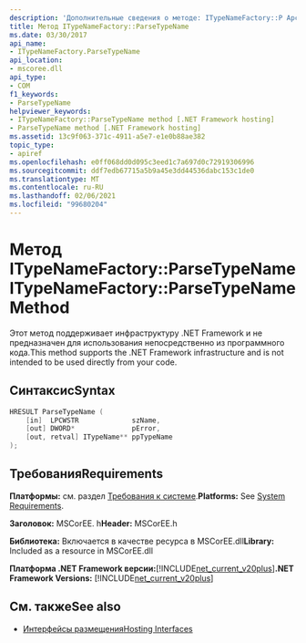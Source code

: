 ```yaml
---
description: 'Дополнительные сведения о методе: ITypeNameFactory::P Арсетипенаме'
title: Метод ITypeNameFactory::ParseTypeName
ms.date: 03/30/2017
api_name:
- ITypeNameFactory.ParseTypeName
api_location:
- mscoree.dll
api_type:
- COM
f1_keywords:
- ParseTypeName
helpviewer_keywords:
- ITypeNameFactory::ParseTypeName method [.NET Framework hosting]
- ParseTypeName method [.NET Framework hosting]
ms.assetid: 13c9f063-371c-4911-a5e7-e1e0b88ae382
topic_type:
- apiref
ms.openlocfilehash: e0ff068dd0d095c3eed1c7a697d0c72919306996
ms.sourcegitcommit: ddf7edb67715a5b9a45e3dd44536dabc153c1de0
ms.translationtype: MT
ms.contentlocale: ru-RU
ms.lasthandoff: 02/06/2021
ms.locfileid: "99680204"
---
```

# <a name="itypenamefactoryparsetypename-method"></a><span data-ttu-id="26980-103">Метод ITypeNameFactory::ParseTypeName</span><span class="sxs-lookup"><span data-stu-id="26980-103">ITypeNameFactory::ParseTypeName Method</span></span>

<span data-ttu-id="26980-104">Этот метод поддерживает инфраструктуру .NET Framework и не предназначен для использования непосредственно из программного кода.</span><span class="sxs-lookup"><span data-stu-id="26980-104">This method supports the .NET Framework infrastructure and is not intended to be used directly from your code.</span></span>  
  
## <a name="syntax"></a><span data-ttu-id="26980-105">Синтаксис</span><span class="sxs-lookup"><span data-stu-id="26980-105">Syntax</span></span>  
  
```cpp  
HRESULT ParseTypeName (  
    [in]  LPCWSTR             szName,  
    [out] DWORD*              pError,  
    [out, retval] ITypeName** ppTypeName  
);  
```  
  
## <a name="requirements"></a><span data-ttu-id="26980-106">Требования</span><span class="sxs-lookup"><span data-stu-id="26980-106">Requirements</span></span>  

 <span data-ttu-id="26980-107">**Платформы:** см. раздел [Требования к системе](../../get-started/system-requirements.md).</span><span class="sxs-lookup"><span data-stu-id="26980-107">**Platforms:** See [System Requirements](../../get-started/system-requirements.md).</span></span>  
  
 <span data-ttu-id="26980-108">**Заголовок:** MSCorEE. h</span><span class="sxs-lookup"><span data-stu-id="26980-108">**Header:** MSCorEE.h</span></span>  
  
 <span data-ttu-id="26980-109">**Библиотека:** Включается в качестве ресурса в MSCorEE.dll</span><span class="sxs-lookup"><span data-stu-id="26980-109">**Library:** Included as a resource in MSCorEE.dll</span></span>  
  
 <span data-ttu-id="26980-110">**Платформа .NET Framework версии:**[!INCLUDE[net_current_v20plus](../../../../includes/net-current-v20plus-md.md)]</span><span class="sxs-lookup"><span data-stu-id="26980-110">**.NET Framework Versions:** [!INCLUDE[net_current_v20plus](../../../../includes/net-current-v20plus-md.md)]</span></span>  
  
## <a name="see-also"></a><span data-ttu-id="26980-111">См. также</span><span class="sxs-lookup"><span data-stu-id="26980-111">See also</span></span>

- [<span data-ttu-id="26980-112">Интерфейсы размещения</span><span class="sxs-lookup"><span data-stu-id="26980-112">Hosting Interfaces</span></span>](hosting-interfaces.md)
